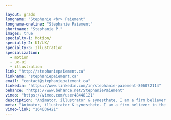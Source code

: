 ```yaml
---

layout: grads
longname: "Stephanie <br> Paiement"
longname-oneline: "Stephanie Paiement"
shortname: "Stephanie P."
images: true
specialty-1: Motion/
specialty-2: UI/UX/
specialty-3: Illustration
specialization:
  - motion
  - ux-ui
  - illustration
link: "http://stephaniepaiement.ca"
linkname: "stephaniepaiement.ca"
email: "contact@stephaniepaiement.ca"
linkedin: "https://www.linkedin.com/in/stephanie-paiement-806072114"
behance: "https://www.behance.net/StephaniePaiement"
vimeo: "https://vimeo.com/user48448121"
description: "Animator, illustrator & synesthete. I am a firm believer in the power of storytelling, learning and gumption."
meta: "Animator, illustrator & synesthete. I am a firm believer in the power of storytelling, learning and gumption."
vimeo-link: "164036421"
---
```

